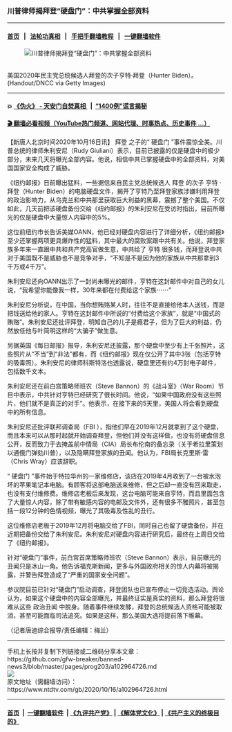 ### 川普律师揭拜登“硬盘门”：中共掌握全部资料
------------------------

#### [首页](https://github.com/gfw-breaker/banned-news3/blob/master/README.md) &nbsp;&nbsp;|&nbsp;&nbsp; [法轮功真相](https://github.com/begood0513/basic/blob/master/README.md)  &nbsp;&nbsp;|&nbsp;&nbsp; [手把手翻墙教程](https://github.com/gfw-breaker/guides/wiki)  &nbsp;&nbsp;|&nbsp;&nbsp; [一键翻墙软件](https://github.com/gfw-breaker/nogfw/blob/master/README.md)  



<div><div class="featured_image">
 <figure>
  <img alt="川普律师揭拜登“硬盘门”：中共掌握全部资料" src="https://i.ntdtv.com/assets/uploads/2020/10/GettyImages-1267429364-800x450.jpg"/>
 </figure><br/>
 <span class="caption">
  美国2020年民主党总统候选人拜登的次子亨特·拜登（Hunter Biden）。(Handout/DNCC via Getty Images)
 </span>
</div>
</div><hr/>

#### 💥 [《伪火》 - 天安门自焚真相 ](http://158.247.195.190:10000/videos/blog/weihuo.html)&nbsp; |&nbsp; [“1400例”谎言揭秘  ](http://158.247.195.190:10000/videos/blog/jiexi1400.html)

#### [ 🎬  翻墙必看视频（YouTube热门频道、网站代理、时事热点、历史事件 ...）](https://github.com/gfw-breaker/links/blob/master/banned.md)

<div><div class="post_content" itemprop="articleBody">
 <p>
  【新唐人北京时间2020年10月16日讯】
  <ok href="https://www.ntdtv.com/gb/拜登.htm">
   拜登
  </ok>
  之子的“
  <ok href="https://www.ntdtv.com/gb/硬盘门.htm">
   硬盘门
  </ok>
  ”事件震惊全美。川普总统的律师朱利安尼（Rudy Giuliani）表示，目前已披露的仅是硬盘中的极少部分，未来几天将曝光全部内容。他说，相信中共已掌握硬盘中的全部资料，对美国国家安全构成了威胁。
 </p>
 <p>
  《纽约邮报》日前曝出猛料，一些据信来自民主党总统候选人
  <ok href="https://www.ntdtv.com/gb/拜登.htm">
   拜登
  </ok>
  的次子
  <ok href="https://www.ntdtv.com/gb/亨特.htm">
   亨特
  </ok>
  ·拜登（Hunter Biden）的电脑硬盘文件，揭开了亨特乃至拜登家族涉嫌利用拜登的政治影响力，从乌克兰和中共那里获取巨大利益的黑幕，震撼了整个美国。不仅如此，几天前把该硬盘备份交给《纽约邮报》的朱利安尼在受访时指出，目前所曝光的仅是硬盘中大量惊人内容中的5%。
 </p>
 <p>
  这位前纽约市长告诉美媒OANN，他已经对硬盘内容进行了详细分析，《纽约邮报》至少还掌握两项更具爆炸性的猛料，其中最大的腐败案跟中共有关。他说，拜登家族多年来一直跟中共和共产党高官做生意，中共给了
  <ok href="https://www.ntdtv.com/gb/亨特.htm">
   亨特
  </ok>
  很多钱，而拜登说中共对于美国既不是威胁也不是竞争对手，“不知是不是因为他的家族从中共那拿到3千万或4千万”。
 </p>
 <p>
  朱利安尼还向OANN出示了一封尚未曝光的邮件，亨特在这封邮件中对自己的女儿说，“我希望你能像我一样，30年来都在付费给这个家族⋯⋯”
 </p>
 <p>
  朱利安尼分析说，在中国，当你想贿赂某人时，往往不是直接给他本人送钱，而是把钱送给他的家人。亨特在这封邮件中所说的“付费给这个家族”，就是“中国式的贿赂”。朱利安尼还批评拜登，明知自己的儿子是瘾君子，但为了巨大的利益，仍然放任他与叶简明这样的“大骗子”做生意。
 </p>
 <p>
  另据英国《每日邮报》报导，朱利安尼还披露，那个硬盘中至少有上千张照片，这些照片从“不当”到“非法”都有，而《纽约邮报》现在仅公开了其中3张（包括亨特的吸毒照）。朱利安尼的律师科斯特洛也透露说，硬盘里还有约4万封电子邮件，包括数千文本。
 </p>
 <p>
  朱利安尼还在前白宫策略师班农（Steve Bannon）的《战斗室》（War Room）节目中表示，中共针对亨特已经研究了很长时间。他说，“如果中国政府没有这些照片，他们就不是真正的对手”。他表示，在接下来的5天里，美国人将会看到硬盘中的所有信息。
 </p>
 <p>
  朱利安尼还批评联邦调查局（FBI ），指他们早在2019年12月就拿到了这个硬盘，而且本来可以从那时起就开始调查拜登，但他们并没有这样做，也没有将硬盘信息公开，反而致力于去掩盖前中情局（CIA）局长布伦南的备忘录（关于希拉里策划以通俄门弹劾川普），以及隐瞒拜登家族的丑闻。他认为，FBI局长克里斯·雷（Chris Wray）应该辞职。
 </p>
 <p>
  “
  <ok href="https://www.ntdtv.com/gb/硬盘门.htm">
   硬盘门
  </ok>
  ”事件始于特拉华州的一家维修店，该店在2019年4月收到了一台被水泡坏的苹果笔记本电脑。有顾客将这部电脑送来维修，但之后却一直没有回来取走，也没有支付维修费。维修店老板后来发现，这台电脑可能来自亨特，而且里面包含了大量惊人内容，除了带有敏感内容的电邮及文件外，还有很多不雅照片，甚至包括一段12分钟的色情视频，曝光了其吸毒及性乱的丑行。
 </p>
 <p>
  这位维修店老板于2019年12月将电脑交给了FBI，同时自己也留了硬盘备份，并在近期把备份交给了朱利安尼。朱利安尼对硬盘内容进行研究后，最终在上周日交给了《纽约邮报》。
 </p>
 <p>
  针对“硬盘门”事件，前白宫首席策略师班农（Steve Bannon）表示，目前曝光的丑闻只是冰山一角。他告诉福克斯新闻，更多与外国政府相关的惊人内幕将被揭露，并警告拜登造成了“严重的国家安全问题”。
 </p>
 <p>
  参议院目前已针对“硬盘门”启动调查，拜登团队也已宣布停止一切竞选活动。舆论认为，如果这个硬盘中的内容全部曝光，并最终证实是真实的资料，那么拜登将很难从这些
  <ok href="https://www.ntdtv.com/gb/政治丑闻.htm">
   政治丑闻
  </ok>
  中脱身。随着事件继续发酵，拜登的总统候选人资格可能被取消，甚至可能面临司法追究。如果是这样，那么美国大选将提前落下帷幕。
 </p>
 <p>
  （记者唐迪综合报导/责任编辑：梅兰）
 </p>
 <div class="single_ad">
 </div>
</div>
</div>
<hr/>
手机上长按并复制下列链接或二维码分享本文章：<br/>
https://github.com/gfw-breaker/banned-news3/blob/master/pages/prog203/a102964726.md <br/>
<a href='https://github.com/gfw-breaker/banned-news3/blob/master/pages/prog203/a102964726.md'><img src='https://github.com/gfw-breaker/banned-news3/blob/master/pages/prog203/a102964726.md.png'/></a> <br/>
原文地址（需翻墙访问）：https://www.ntdtv.com/gb/2020/10/16/a102964726.html


------------------------
#### [首页](https://github.com/gfw-breaker/banned-news3/blob/master/README.md) &nbsp;|&nbsp; [一键翻墙软件](https://github.com/gfw-breaker/nogfw/blob/master/README.md) &nbsp;| [《九评共产党》](https://github.com/gfw-breaker/9ping.md/blob/master/README.md#九评之一评共产党是什么) | [《解体党文化》](https://github.com/gfw-breaker/jtdwh.md/blob/master/README.md) | [《共产主义的终极目的》](https://github.com/gfw-breaker/gczydzjmd.md/blob/master/README.md)


<img src='http://gfw-breaker.win/banned-news3/pages/prog203/a102964726.md' width='0px' height='0px'/>